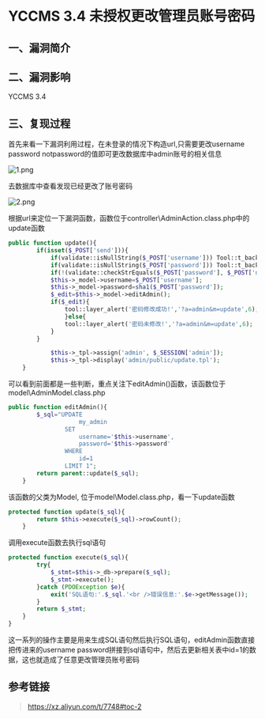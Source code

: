 # YCCMS 3.4 未授权更改管理员账号密码

## 一、漏洞简介

## 二、漏洞影响

YCCMS 3.4

## 三、复现过程

首先来看一下漏洞利用过程，在未登录的情况下构造url,只需要更改username password notpassword的值即可更改数据库中admin账号的相关信息

![1.png](images/2020_05_26/51dade609ba24559af52f88f47e029d0.png)

去数据库中查看发现已经更改了账号密码

![2.png](images/2020_05_26/136e81fb8b2d4f79b418711a7bbe15ae.png)

根据url来定位一下漏洞函数，函数位于controller\AdminAction.class.php中的update函数

```php
public function update(){
        if(isset($_POST['send'])){
            if(validate::isNullString($_POST['username'])) Tool::t_back('用户名不能为空','?a=admin&m=update');
            if(validate::isNullString($_POST['password'])) Tool::t_back('密码不能为空!','?a=admin&m=update');
            if(!(validate::checkStrEquals($_POST['password'], $_POST['notpassword']))) Tool::t_back('两次密码不一致!','?a=admin&m=update');
            $this->_model->username=$_POST['username'];
            $this->_model->password=sha1($_POST['password']);
            $_edit=$this->_model->editAdmin();
            if($_edit){
                tool::layer_alert('密码修改成功!','?a=admin&m=update',6);
                }else{
                tool::layer_alert('密码未修改!','?a=admin&m=update',6);
            }
        }

            $this->_tpl->assign('admin', $_SESSION['admin']);
            $this->_tpl->display('admin/public/update.tpl');
    }

```

可以看到前面都是一些判断，重点关注下editAdmin()函数，该函数位于model\AdminModel.class.php

```php
public function editAdmin(){
        $_sql="UPDATE
                    my_admin
                SET
                    username='$this->username',
                    password='$this->password'
                WHERE
                    id=1
                LIMIT 1";
        return parent::update($_sql);
    }

```

该函数的父类为Model, 位于model\Model.class.php，看一下update函数

```php
protected function update($_sql){
        return $this->execute($_sql)->rowCount();
    }

```

调用execute函数去执行sql语句

```php
protected function execute($_sql){
        try{
            $_stmt=$this->_db->prepare($_sql);
            $_stmt->execute();
        }catch (PDOException $e){
            exit('SQL语句:'.$_sql.'<br />错误信息:'.$e->getMessage());
        }
        return $_stmt;
    }
}

```

这一系列的操作主要是用来生成SQL语句然后执行SQL语句，editAdmin函数直接把传进来的username password拼接到sql语句中，然后去更新相关表中id=1的数据，这也就造成了任意更改管理员账号密码

## 参考链接

> https://xz.aliyun.com/t/7748#toc-2

